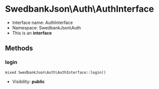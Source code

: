 SwedbankJson\Auth\AuthInterface
===============






* Interface name: AuthInterface
* Namespace: SwedbankJson\Auth
* This is an **interface**






Methods
-------


### login

    mixed SwedbankJson\Auth\AuthInterface::login()





* Visibility: **public**



